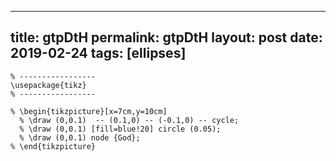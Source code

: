 ---
 title: gtpDtH
 permalink: gtpDtH
 layout: post
 date: 2019-02-24
 tags: [ellipses]
 ---

```latex% % Dans le préambule
% -----------------
\usepackage{tikz}
% -----------------

% \begin{tikzpicture}[x=7cm,y=10cm]
  % \draw (0,0.1)  -- (0.1,0) -- (-0.1,0) -- cycle;
  % \draw (0,0.1) [fill=blue!20] circle (0.05);
  % \draw (0,0.1) node {God};
% \end{tikzpicture}
```